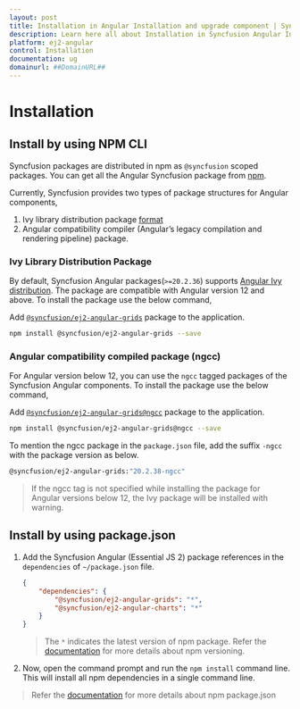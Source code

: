 ```yaml
---
layout: post
title: Installation in Angular Installation and upgrade component | Syncfusion
description: Learn here all about Installation in Syncfusion Angular Installation and upgrade component of Syncfusion Essential JS 2 and more.
platform: ej2-angular
control: Installation 
documentation: ug
domainurl: ##DomainURL##
---
```


<!-- markdownlint-disable MD024 -->

# Installation

## Install by using NPM CLI

Syncfusion packages are distributed in npm as `@syncfusion` scoped packages. You can get all the Angular Syncfusion package from [npm]( https://www.npmjs.com/search?q=%40syncfusion%2Fej2-angular- ).

Currently, Syncfusion provides two types of package structures for Angular components,
1. Ivy library distribution package [format](https://angular.io/guide/angular-package-format#angular-package-format)
2. Angular compatibility compiler (Angular’s legacy compilation and rendering pipeline) package.

### Ivy Library Distribution Package

By default, Syncfusion Angular packages(`>=20.2.36`) supports [Angular Ivy distribution](https://docs.angular.lat/guide/ivy). The package are compatible with Angular version 12 and above. To install the package use the below command,

Add [`@syncfusion/ej2-angular-grids`](https://www.npmjs.com/package/@syncfusion/ej2-angular-grids/v/20.2.38) package to the application.

```bash
npm install @syncfusion/ej2-angular-grids --save
```

### Angular compatibility compiled package (ngcc)

For Angular version below 12, you can use the `ngcc` tagged packages of the Syncfusion Angular components. To install the package use the below command,

Add [`@syncfusion/ej2-angular-grids@ngcc`](https://www.npmjs.com/package/@syncfusion/ej2-angular-grids/v/20.2.38-ngcc) package to the application.

```bash
npm install @syncfusion/ej2-angular-grids@ngcc --save
```

To mention the ngcc package in the `package.json` file, add the suffix `-ngcc` with the package version as below.

```bash
@syncfusion/ej2-angular-grids:"20.2.38-ngcc"
```

> If the ngcc tag is not specified while installing the package for Angular versions below 12, the Ivy package will be installed with warning.

## Install by using package.json

1. Add the Syncfusion Angular (Essential JS 2) package references in the `dependencies` of `~/package.json` file.

    ```json
    {
        "dependencies": {
            "@syncfusion/ej2-angular-grids": "*",
            "@syncfusion/ej2-angular-charts": "*"
        }
    }
    ```
    > The `*` indicates the latest version of npm package. Refer the [documentation](https://docs.npmjs.com/misc/semver#versions) for more details about npm versioning.

2. Now, open the command prompt and run the `npm install` command line. This will install all npm dependencies in a single command line.

> Refer the [documentation](https://docs.npmjs.com/files/package.json) for more details about npm package.json
